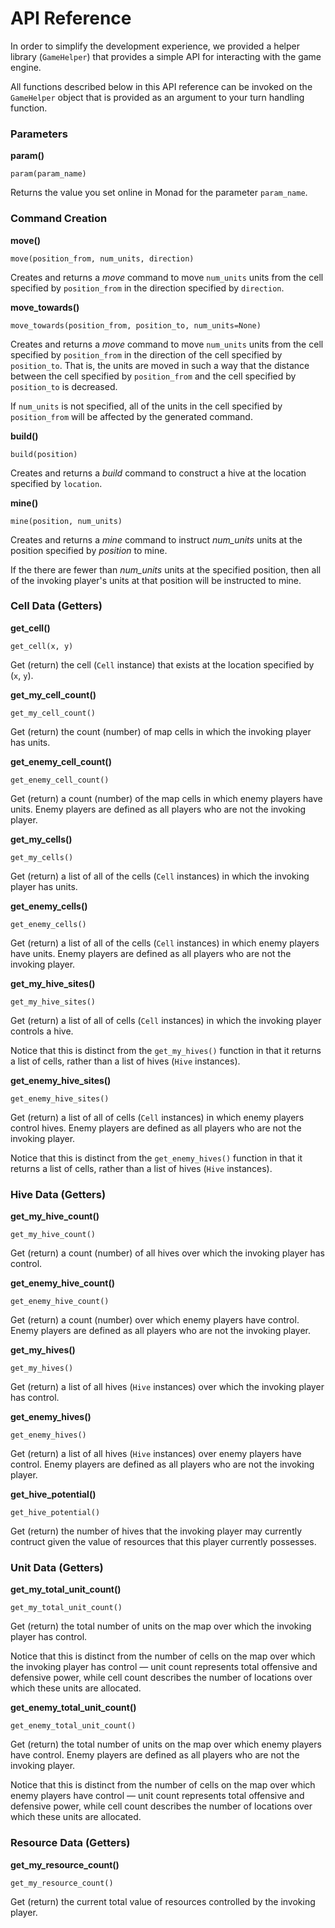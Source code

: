 # API Reference

In order to simplify the development experience, we provided a helper library (`GameHelper`)
that provides a simple API for interacting with the game engine.

All functions described below in this API reference can be invoked on the `GameHelper` object
that is provided as an argument to your turn handling function. 


### Parameters

**param()**
```
param(param_name)
```

Returns the value you set online in Monad for the parameter `param_name`. 


### Command Creation

**move()**

```
move(position_from, num_units, direction)
```

Creates and returns a _move_ command to move `num_units` units from the cell specified by `position_from` in the direction specified by `direction`.

**move_towards()**

```
move_towards(position_from, position_to, num_units=None)
```

Creates and returns a _move_ command to move `num_units` units from the cell specified by `position_from` in the direction of the cell specified by `position_to`. That is, the units are moved in such a way that the distance between the cell specified by `position_from` and the cell specified by `position_to` is decreased.

If `num_units` is not specified, all of the units in the cell specified by `position_from` will be affected by the generated command.

**build()**

```
build(position)
```

Creates and returns a _build_ command to construct a hive at the location specified by `location`.

**mine()**

```
mine(position, num_units)
```

Creates and returns a _mine_ command to instruct _num\_units_ units at the position specified by _position_ to mine.

If the there are fewer than _num\_units_ units at the specified position, then all of the invoking player's units at that position will be instructed to mine.

### Cell Data (Getters)

**get\_cell()**

```
get_cell(x, y)
```

Get (return) the cell (`Cell` instance) that exists at the location specified by (`x`, `y`).

**get\_my\_cell\_count()**

```
get_my_cell_count()
```

Get (return) the count (number) of map cells in which the invoking player has units.

**get\_enemy\_cell\_count()**

```
get_enemy_cell_count()
```

Get (return) a count (number) of the map cells in which enemy players have units. Enemy players are defined as all players who are not the invoking player.

**get\_my\_cells()**

```
get_my_cells()
```

Get (return) a list of all of the cells (`Cell` instances) in which the invoking player has units.

**get\_enemy\_cells()**

```
get_enemy_cells()
```

Get (return) a list of all of the cells (`Cell` instances) in which enemy players have units. Enemy players are defined as all players who are not the invoking player.

**get\_my\_hive\_sites()**

```
get_my_hive_sites()
```

Get (return) a list of all of cells (`Cell` instances) in which the invoking player controls a hive.

Notice that this is distinct from the `get_my_hives()` function in that it returns a list of cells, rather than a list of hives (`Hive` instances).

**get\_enemy\_hive\_sites()**

```
get_enemy_hive_sites()
```

Get (return) a list of all of cells (`Cell` instances) in which enemy players control hives. Enemy players are defined as all players who are not the invoking player.

Notice that this is distinct from the `get_enemy_hives()` function in that it returns a list of cells, rather than a list of hives (`Hive` instances).

### Hive Data (Getters)

**get\_my\_hive\_count()**

```
get_my_hive_count()
```

Get (return) a count (number) of all hives over which the invoking player has control.

**get\_enemy\_hive\_count()**

```
get_enemy_hive_count()
```

Get (return) a count (number) over which enemy players have control. Enemy players are defined as all players who are not the invoking player.

**get\_my\_hives()**

```
get_my_hives()
```

Get (return) a list of all hives (`Hive` instances) over which the invoking player has control.

**get\_enemy\_hives()**

```
get_enemy_hives()
```

Get (return) a list of all hives (`Hive` instances) over enemy players have control. Enemy players are defined as all players who are not the invoking player.

**get\_hive\_potential()**

```
get_hive_potential()
```

Get (return) the number of hives that the invoking player may currently contruct given the value of resources that this player currently possesses.

### Unit Data (Getters)

**get\_my\_total\_unit\_count()**

```
get_my_total_unit_count()
```

Get (return) the total number of units on the map over which the invoking player has control.

Notice that this is distinct from the number of cells on the map over which the invoking player has control — unit count represents total offensive and defensive power, while cell count describes the number of locations over which these units are allocated.

**get_enemy_total_unit_count()**
```
get_enemy_total_unit_count()
```

Get (return) the total number of units on the map over which enemy players have control. Enemy players are defined as all players who are not the invoking player.

Notice that this is distinct from the number of cells on the map over which enemy players have control — unit count represents total offensive and defensive power, while cell count describes the number of locations over which these units are allocated.

### Resource Data (Getters)

**get\_my\_resource\_count()**

```
get_my_resource_count()
```

Get (return) the current total value of resources controlled by the invoking player.

<div style="padding-bottom:50px"></div>
